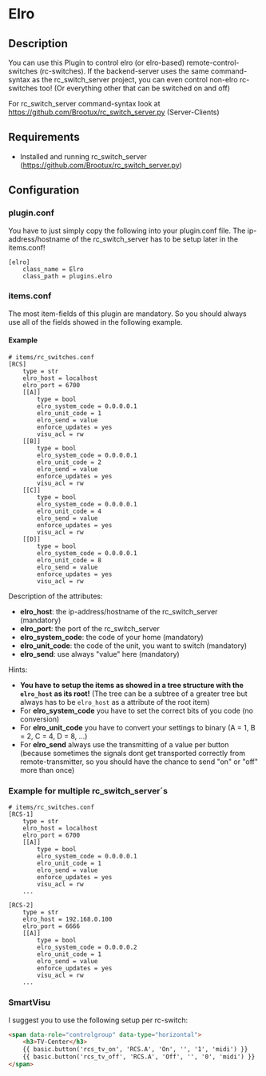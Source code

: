 # Elro

## Description

You can use this Plugin to control elro (or elro-based) remote-control-switches (rc-switches). 
If the backend-server uses the same command-syntax as the rc_switch_server project, 
you can even control non-elro rc-switches too! (Or everything other that can be switched on and off)

For rc_switch_server command-syntax look at https://github.com/Brootux/rc_switch_server.py (Server-Clients)

## Requirements

  * Installed and running rc_switch_server (https://github.com/Brootux/rc_switch_server.py)

## Configuration
### plugin.conf

You have to just simply copy the following into your plugin.conf file. The ip-address/hostname of the rc_switch_server has to be setup later in the items.conf!

```
[elro]
    class_name = Elro
    class_path = plugins.elro
```

### items.conf

The most item-fields of this plugin are mandatory. So you should always use all of the fields showed in the following example.

#### Example

```
# items/rc_switches.conf
[RCS]
	type = str
	elro_host = localhost
	elro_port = 6700
    [[A]]
        type = bool
        elro_system_code = 0.0.0.0.1
        elro_unit_code = 1
        elro_send = value
        enforce_updates = yes
        visu_acl = rw
    [[B]]
        type = bool
        elro_system_code = 0.0.0.0.1
        elro_unit_code = 2
        elro_send = value
        enforce_updates = yes
        visu_acl = rw
    [[C]]
        type = bool
        elro_system_code = 0.0.0.0.1
        elro_unit_code = 4
        elro_send = value
        enforce_updates = yes
        visu_acl = rw
    [[D]]
        type = bool
        elro_system_code = 0.0.0.0.1
        elro_unit_code = 8
        elro_send = value
        enforce_updates = yes
        visu_acl = rw
```

Description of the attributes:

* __elro_host__: the ip-address/hostname of the rc_switch_server (mandatory)
* __elro_port__: the port of the rc_switch_server
* __elro_system_code__: the code of your home (mandatory)
* __elro_unit_code__: the code of the unit, you want to switch (mandatory)
* __elro_send__: use always "value" here (mandatory)

Hints:
* __You have to setup the items as showed in a tree structure with the `elro_host` as its root!__ (The tree can be a subtree of a greater tree but always has to be `elro_host` as a attribute of the root item)
* For __elro_system_code__ you have to set the correct bits of you code (no conversion)
* For __elro_unit_code__ you have to convert your settings to binary (A = 1, B = 2, C = 4, D = 8, ...)
* For __elro_send__ always use the transmitting of a value per button (because sometimes the signals dont get transported correctly from remote-transmitter, so you should have the chance to send "on" or "off" more than once)

### Example for multiple rc_switch_server´s

```
# items/rc_switches.conf
[RCS-1]
	type = str
	elro_host = localhost
	elro_port = 6700
    [[A]]
        type = bool
        elro_system_code = 0.0.0.0.1
        elro_unit_code = 1
        elro_send = value
        enforce_updates = yes
        visu_acl = rw
    ...
    
[RCS-2]
	type = str
	elro_host = 192.168.0.100
	elro_port = 6666
    [[A]]
        type = bool
        elro_system_code = 0.0.0.0.2
        elro_unit_code = 1
        elro_send = value
        enforce_updates = yes
        visu_acl = rw
    ...
```

### SmartVisu

I suggest you to use the following setup per rc-switch:


```html
<span data-role="controlgroup" data-type="horizontal">
	<h3>TV-Center</h3>
	{{ basic.button('rcs_tv_on', 'RCS.A', 'On', '', '1', 'midi') }}
	{{ basic.button('rcs_tv_off', 'RCS.A', 'Off', '', '0', 'midi') }}
</span>
```
